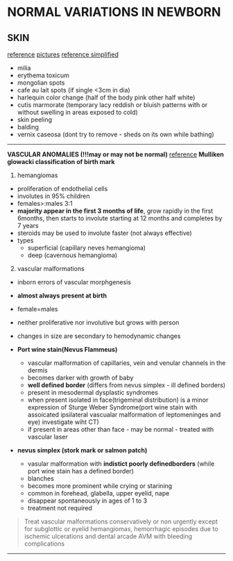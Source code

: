 # NORMAL VARIATIONS IN NEWBORN

## SKIN
[reference](https://www.racgp.org.au/afp/201205/46543)
[pictures](https://dermnetnz.org/topics/capillary-vascular-malformation/)
[reference simplified](https://www.aafp.org/afp/1998/0215/p765.html)

- milia
- erythema toxicum
- mongolian spots
- cafe au lait spots (if single <3cm in dia)
- harlequin color change (half of the body pink other half white)
- cutis marmorate (temporary lacy reddish or bluish patterns with or without swelling in areas exposed to cold)
- skin peeling
- balding
- vernix caseosa (dont try to remove - sheds on its own while bathing)

-------

**VASCULAR ANOMALIES (!!!may or may not be normal)**
[reference](https://www.ncbi.nlm.nih.gov/pmc/articles/PMC3556661/)
**Mulliken glowacki classification of birth mark**

1. hemangiomas
- proliferation of endothelial cells 
- involutes in 95% children
- females>:males 3:1
- **majority appear in the first 3 months of life**, grow rapidly in the first 6months, then starts to involute starting at 12 months and completes by 7 years
- steroids may be used to involute faster (not always effective)
- types 
	- superficial (capillary neves hemangioma)
	- deep (cavernous hemangioma)


2. vascular malformations
- inborn errors of vascular morphgenesis
- **almost always present at birth**
- female=males
- neither proliferative nor involutive but grows with person 
- changes in size are secondary to hemodynamic changes

- **Port wine stain(Nevus Flammeus)**
	- vascular malformation of capillaries, vein and venular channels in the dermis
	- becomes darker with growth of baby
	- **well defined border** (differs from nevus simplex - ill defined borders)
	- present in mesodermal dysplastic syndromes 
	- when present isolated in face(trigeminal distribution) is a minor expression of Sturge Weber Syndrome(port wine stain with assoicated ipsilateral vascualar malformation of leptomeninges and eye) investigate wiht CT)
	- if present in areas other than face - may be normal - treated with vascular laser
- **nevus simplex (stork mark or salmon patch)**
	- vasular malformation with **indistict poorly definedborders** (while port wine stain has a defined border)
	- blanches
	- becomes more prominent while crying or starining
	- common in forehead, glabella, upper eyelid, nape
	- disappear spontaneously in ages of 1 to 3 
	- treatment not required
	
> Treat vascular malformations conservatively or non urgently  except for subglottic or eyelid hemangiomas, hemorrhagic episodes due to ischemic ulcerations and dental arcade AVM with bleeding complications

-----
